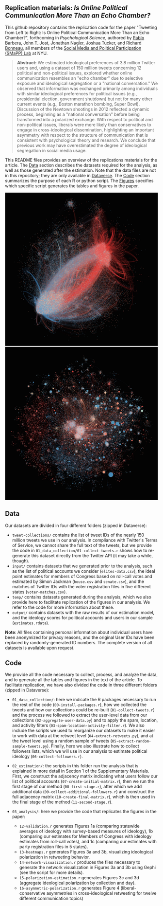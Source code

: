Replication materials: _Is Online Political Communication More Than an Echo Chamber?_
--------------

This github repository contains the replication code for the paper "Tweeting from Left to Right: Is Online Political Communication More Than an Echo Chamber?", forthcoming in _Psychological Science_, authored by [Pablo Barbera](http://www.pablobarbera.com), [John T. Jost](http://psych.nyu.edu/jost/), [Jonathan Nagler](http://politics.as.nyu.edu/object/JonathanNagler), [Joshua Tucker](https://files.nyu.edu/jat7/public/), and [Richard Bonneau](http://bonneaulab.bio.nyu.edu/), all members of the [Social Media and Political Participation (SMaPP) Lab](http://smapp.nyu.edu/) at NYU.

> __Abstract:__
> We estimated ideological preferences of 3.8 million Twitter users and, using a dataset of 150 million tweets concerning 12 political and non-political issues, explored whether online communication resembles an "echo chamber" due to selective exposure and ideological segregation or a "national conversation." We observed that information was exchanged primarily among individuals with similar ideological preferences for political issues (e.g., presidential election, government shutdown) but not for many other current events (e.g., Boston marathon bombing, Super Bowl). Discussion of the Newtown shootings in 2012 reflected a dynamic process, beginning as a "national conversation" before being transformed into a polarized exchange. With respect to political and non-political issues, liberals were more likely than conservatives to engage in cross-ideological dissemination, highlighting an important asymmetry with respect to the structure of communication that is consistent with psychological theory and research. We conclude that previous work may have overestimated the degree of ideological segregation in social media usage.

This README files provides an overview of the replications materials for the article. The [Data](#https://github.com/pablobarbera/echo_chambers#data) section describes the datasets required for the analysis, as well as those generated after the estimation. Note that the data files are not in this repository; they are only available in [Dataverse](https://dataverse.harvard.edu/dataset.xhtml?persistentId=doi:10.7910/DVN/F9ICHH). The [Code](#https://github.com/pablobarbera/echo_chambers#code) section summarizes the purpose of each R or python script. The [Figures](#https://github.com/pablobarbera/echo_chambers#figures) specifies which specific script generates the tables and figures in the paper.

<center><img src="plots/figure3a.jpg" style="width: 600px;"/></center>

<center><img src="plots/figure3b.jpg" style="width: 600px;"/></center>


## Data

Our datasets are divided in four different folders (zipped in Dataverse):

- `tweet-collections/` contains the list of tweet IDs of the nearly 150 million tweets we use in our analysis. In compliance with Twitter's Terms of Service, we cannot share the full text of the tweets, but we provide the code in `01_data_collection/01-collect-tweets.r` shows how to re-generate this dataset directly from the Twitter API (it may take a while, though).
- `input/` contains datasets that we generated prior to the analysis, such as the list of political accounts we consider (`elites-data.csv`), the ideal point estimates for members of Congress based on roll-call votes and estimated by Simon Jackman (`house.csv` and `senate.csv`), and the matches of Twitter IDs with the voter registration files in five different states (`voter-matches.csv`).
- `temp/` contains datasets generated during the analysis, which we also provide here to facilitate replication of the figures in our analysis. We refer to the code for more information about these.
- `output/` contains datasets with the raw results of our estimation model, and the ideology scores for political accounts and users in our sample (`estimates.rdata`).

__Note__: All files containing personal information about individual users have been anonymized for privacy reasons, and the original User IDs have been replaced by randomly-generated ID numbers. The complete version of all datasets is available upon request.

## Code

We provide all the code necessary to collect, process, and analyze the data, and to generate all the tables and figures in the text of the article. To facilitate replication, we have also divided the code in three different folders (zipped in Dataverse):

- `01_data_collection/`: here we indicate the R packages necessary to run the rest of the code (`00-install-packages.r`), how we collected the tweets and how our collections could be re-built (`01-collect-tweets.r`) and the process we followed to extract the user-level data from our collections (`02-aggregate-user-data.py`) and to apply the spam, location, and activity filters (`03-spam-location-activity-filter.r`). We also include the scripts we used to reorganize our datasets to make it easier to work with data at the retweet level (`04-extract-retweets.py`), and at the tweet level using a random sample of tweets (`05-extract-random-sample-tweets.py`). Finally, here we also illustrate how to collect followers lists, which we will use in our analysis to estimate political ideology (`06-collect-followers.r`).

- `02_estimation/`: the scripts in this folder run the analysis that is explained in more detail in Section 1 of the Supplementary Materials. First, we construct the adjacency matrix indicating what users follow our list of political accounts (`07-create-initial-matrix.r`), then we run the first stage of our method (`08-first-stage.r`), after which we add additional data (`09-collect-additional-followers.r`) and construct the full adjacency matrix (`10-create-final-matrix.r`), which is then used in the final stage of the method (`11-second-stage.r`).

- `03_analysis/`: here we provide the code that replicates the figures in the paper:
	* `12-validation.r` generates Figures 1a (comparing statewide averages of ideology with survey-based measures of ideology), 1b (comparing our estimates for Members of Congress with ideology estimates from roll-call votes), and 1c (comparing our estimates with party registration files in 5 states).
	* `13-heatmaps.r` generates Figures 3a and 3b, visualizing ideological polarization in retweeting behavior.
	* `14-network-visualization.r` produces the files necessary to generate the network visualization in Figures 3a and 3b using Gephi (see the script for more details).
	* `15-polarization-estimation.r` generates Figures 3c and 3d (aggregate ideological polarization by collection and day).
	* `16-asymmetric-polarization.r` generates Figure 4 (liberal-conservative asymmetries in cross-ideological retweeting for twelve different communication topics)











